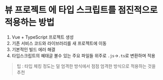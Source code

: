 ###

# 뷰 프로젝트 에 타입 스크립트를 점진적으로 적용하는 방법

1. Vue + TypeScript 프로젝트 생성
2. 기존 서비스 코드와 라이브러리를 새 프로젝트에 이동
3. 기본적인 빌드 에러 해결
4. 타입스크립트의 혜태글 볼수 있는 주요 파일들 위주로 `.js`->`.ts`로 변환하며 적용

> 팁 : 타입 체킹 정도는 덜 엄격한 방식에서 점점 엄격한 방식으로 적용하는 것을 추천
